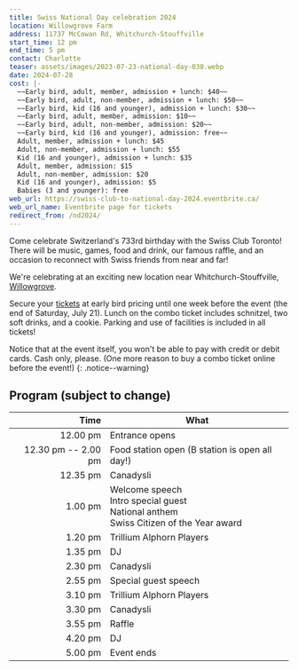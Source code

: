 ```yaml
---
title: Swiss National Day celebration 2024
location: Willowgrove Farm
address: 11737 McCowan Rd, Whitchurch-Stouffville
start_time: 12 pm
end_time: 5 pm
contact: Charlotte
teaser: assets/images/2023-07-23-national-day-030.webp
date: 2024-07-28
cost: |-
  ~~Early bird, adult, member, admission + lunch: $40~~
  ~~Early bird, adult, non-member, admission + lunch: $50~~
  ~~Early bird, kid (16 and younger), admission + lunch: $30~~
  ~~Early bird, adult, member, admission: $10~~
  ~~Early bird, adult, non-member, admission: $20~~
  ~~Early bird, kid (16 and younger), admission: free~~
  Adult, member, admission + lunch: $45
  Adult, non-member, admission + lunch: $55
  Kid (16 and younger), admission + lunch: $35
  Adult, member, admission: $15
  Adult, non-member, admission: $20
  Kid (16 and younger), admission: $5
  Babies (3 and younger): free
web_url: https://swiss-club-to-national-day-2024.eventbrite.ca/
web_url_name: Eventbrite page for tickets
redirect_from: /nd2024/
---
```


Come celebrate Switzerland's 733rd birthday with the Swiss Club Toronto! There
will be music, games, food and drink, our famous raffle, and an occasion to
reconnect with Swiss friends from near and far!

We're celebrating at an exciting new location near Whitchurch-Stouffville,
[Willowgrove].

Secure your [tickets] at early bird pricing until one week before the event
(the end of Saturday, July 21). Lunch on the combo ticket includes schnitzel,
two soft drinks, and a cookie. Parking and use of facilities is included in all
tickets!

Notice that at the event itself, you won't be able to pay with credit or debit
cards. Cash only, please. (One more reason to buy a combo ticket online before
the event!)
{: .notice--warning}

[willowgrove]: <https://www.willowgrove.ca/>
[tickets]: <{{ page.web_url }}>

## Program (subject to change)

| Time                | What                                                                                        |
| ------------------: | ------------------------------------------------------------------------------------------- |
| 12.00 pm            | Entrance opens                                                                              |
| 12.30 pm -- 2.00 pm | Food station open (B station is open all day!)                                              |
| 12.35 pm            | Canadysli                                                                                   |
| 1.00 pm             | Welcome speech<br>Intro special guest<br>National anthem<br>Swiss Citizen of the Year award |
| 1.20 pm             | Trillium Alphorn Players                                                                    |
| 1.35 pm             | DJ                                                                                          |
| 2.30 pm             | Canadysli                                                                                   |
| 2.55 pm             | Special guest speech                                                                        |
| 3.10 pm             | Trillium Alphorn Players                                                                    |
| 3.30 pm             | Canadysli                                                                                   |
| 3.55 pm             | Raffle                                                                                      |
| 4.20 pm             | DJ                                                                                          |
| 5.00 pm             | Event ends                                                                                  |
